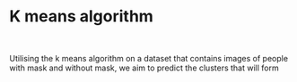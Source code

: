 <h1>K means algorithm</h1>
<br>
<p>Utilising the k means algorithm on a dataset that contains images of people with mask and without mask, we aim to predict the clusters that will form</p>
